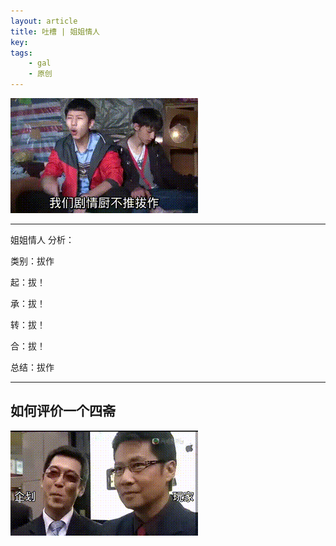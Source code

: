```yaml
---
layout: article
title: 吐槽 | 姐姐情人
key: 
tags: 
    - gal
    - 原创
---
```


![gif1](/assets/images/2018-08-17-wangjingze.gif)

<!--more-->

---

姐姐情人 分析：

类别：拔作

起：拔！

承：拔！

转：拔！

合：拔！

总结：拔作

---

## 如何评价一个四斋

![gif2](/assets/images/2018-08-17-weisuoyuwei.gif)